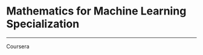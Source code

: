 # Mathematics for Machine Learning Specialization
*****************************************************************************

Coursera
